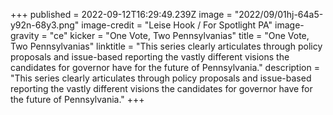 +++
published = 2022-09-12T16:29:49.239Z
image = "2022/09/01hj-64a5-y92n-68y3.png"
image-credit = "Leise Hook / For Spotlight PA"
image-gravity = "ce"
kicker = "One Vote, Two Pennsylvanias"
title = "One Vote, Two Pennsylvanias"
linktitle = "This series clearly articulates through policy proposals and issue-based reporting the vastly different visions the candidates for governor have for the future of Pennsylvania."
description = "This series clearly articulates through policy proposals and issue-based reporting the vastly different visions the candidates for governor have for the future of Pennsylvania."
+++
